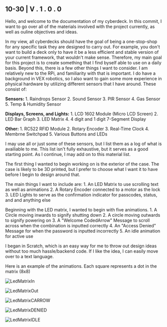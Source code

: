 10-30 | V . 1 . 0 . 0
---------------------
  Hello, and welcome to the documentation of my cyberdeck. In this commit, I want to go over all of the materials involved with the project currently, as well as ouline objectives and ideas.

  In my view, all cyberdecks should have the goal of being a one-stop-shop for any specific task they are designed to carry out. For example, you don't want to build a deck only to have it be a less efficient and stable version of your current framework, that wouldn't make sense. Therefore, my main goal for this project is to create something that I find byself able to use on a daily basis.
  Beyond this, there is a few other things I want to consider. I am relatively new to the RPi, and familiarity with that is important. I do have a background in VEX robotics, so I also want to gain some more experience in physical hardware by utilizing different sensors that I have around. These consist of:

**Sensors:**
    1. Raindrops Sensor
    2. Sound Sensor
    3. PIR Sensor
    4. Gas Sensor
    5. Temp & Humidity Sensor

**Displays, Screens, and Lights:**
    1. LCD 1602 Module (Micro LCD Screen)
    2. LED Bar Graph
    3. LED Matrix
    4. 4 digit and 1 digit 7-Segment Display

**Other:**
    1. RC522 RFID Module
    2. Rotary Encoder
    3. Real-Time Clock
    4. Membrne Switchpad
    5. Various Buttons and LEDs

  I may use all or just some of these sensors, but I list them as a log of what is availiable to me. This list isn't fully exhaustive, but it serves as a good starting point. As I continue, I may add on to this material list. 

  The first thing I wanted to begin working on is the exterior of the case. The case is likely to be 3D printed, but I prefer to choose what I want it to have before I begin to design around that. 
  
  The main things I want to include are:
    1. An LED Matrix to use scrolling text as well as animations
    2. A Rotary Encoder connected to a motor as the lock
    3. LED Lights to serve as the confirmation indicator for passcodes, status, and and anything else

  Beginning with the LED matrix, I wanted to begin with five animations.
    1. A Circle moving inwards to signify shutting down
    2. A circle moving outwards to signify powering on
    3. A "Welcome CodedArrow" Message to scroll across when the combination is inputted correctly
    4. An "Access Denied" Message for when the password is inputted incorrectly
    5. An idle animation for active use

  I began in Scratch, which is an easy way for me to throw out design ideas without too much hassle/backend code. If I like the idea, I can easily move over to a text language.

  Here is an example of the animations. Each square represents a dot in the matrix (8x8)
  
![LedMatrixIn](https://github.com/user-attachments/assets/2864634a-1c71-413b-9f40-0383a202e8c0)

![LedMatrixOut](https://github.com/user-attachments/assets/145e3680-9765-457d-aa6e-8a9ae2fae50f)

![LedMatrixCARROW](https://github.com/user-attachments/assets/e4522919-20f4-40d9-a0bb-7ffc868b3749)

![LedMatrixDENIED](https://github.com/user-attachments/assets/4dcf1082-89bc-4dcb-a157-6fb8bda47230)

![LedMatrixIDLE](https://github.com/user-attachments/assets/5f776fdf-9b87-40f7-916b-2aa21650daa2)

  
